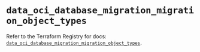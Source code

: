 # `data_oci_database_migration_migration_object_types`

Refer to the Terraform Registry for docs: [`data_oci_database_migration_migration_object_types`](https://registry.terraform.io/providers/oracle/oci/6.18.0/docs/data-sources/database_migration_migration_object_types).
